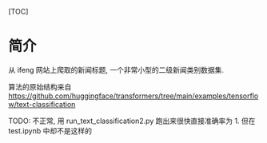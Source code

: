 [TOC]

# 简介

从 ifeng 网站上爬取的新闻标题, 一个非常小型的二级新闻类别数据集.

算法的原始结构来自 https://github.com/huggingface/transformers/tree/main/examples/tensorflow/text-classification


TODO: 不正常, 用 run_text_classification2.py 跑出来很快直接准确率为 1. 但在 test.ipynb 中却不是这样的